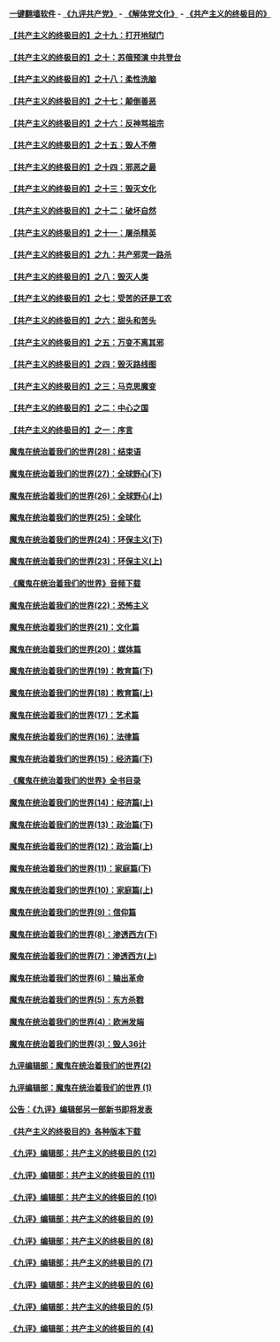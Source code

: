#### [一键翻墙软件](https://github.com/gfw-breaker/nogfw/blob/master/README.md?t=05020037) -  [《九评共产党》](https://github.com/gfw-breaker/9ping.md?t=05020037) - [《解体党文化》](https://github.com/gfw-breaker/jtdwh.md?t=05020037) - [《共产主义的终极目的》](https://github.com/gfw-breaker/gczydzjmd.md?t=05020037)

#### [【共产主义的终极目的】之十九：打开地狱门](../pages/nsc422/n11206376.md?t=05020037) 

#### [【共产主义的终极目的】之十：苏俄预演 中共登台](../pages/nsc422/n11118424.md?t=05020037) 

#### [【共产主义的终极目的】之十八：柔性洗脑](../pages/nsc422/n11199994.md?t=05020037) 

#### [【共产主义的终极目的】之十七：颠倒善恶](../pages/nsc422/n11179782.md?t=05020037) 

#### [【共产主义的终极目的】之十六：反神骂祖宗](../pages/nsc422/n11166798.md?t=05020037) 

#### [【共产主义的终极目的】之十五：毁人不倦](../pages/nsc422/n11166792.md?t=05020037) 

#### [【共产主义的终极目的】之十四：邪恶之最](../pages/nsc422/n11150249.md?t=05020037) 

#### [【共产主义的终极目的】之十三：毁灭文化](../pages/nsc422/n11135227.md?t=05020037) 

#### [【共产主义的终极目的】之十二：破坏自然](../pages/nsc422/n11135214.md?t=05020037) 

#### [【共产主义的终极目的】之十一：屠杀精英](../pages/nsc422/n11118442.md?t=05020037) 

#### [【共产主义的终极目的】之九：共产邪灵一路杀](../pages/nsc422/n11114139.md?t=05020037) 

#### [【共产主义的终极目的】之八：毁灭人类](../pages/nsc422/n11108503.md?t=05020037) 

#### [【共产主义的终极目的】之七：受苦的还是工农](../pages/nsc422/n11101809.md?t=05020037) 

#### [【共产主义的终极目的】之六：甜头和苦头](../pages/nsc422/n11096971.md?t=05020037) 

#### [【共产主义的终极目的】之五：万变不离其邪](../pages/nsc422/n11091285.md?t=05020037) 

#### [【共产主义的终极目的】之四：毁灭路线图](../pages/nsc422/n11086284.md?t=05020037) 

#### [【共产主义的终极目的】之三：马克思魔变](../pages/nsc422/n11061941.md?t=05020037) 

#### [【共产主义的终极目的】之二：中心之国](../pages/nsc422/n11047728.md?t=05020037) 

#### [【共产主义的终极目的】之一：序言](../pages/nsc422/n11086077.md?t=05020037) 

#### [魔鬼在统治着我们的世界(28)：结束语](../pages/nsc422/n10936246.md?t=05020037) 

#### [魔鬼在统治着我们的世界(27)：全球野心(下)](../pages/nsc422/n10928319.md?t=05020037) 

#### [魔鬼在统治着我们的世界(26)：全球野心(上)](../pages/nsc422/n10900318.md?t=05020037) 

#### [魔鬼在统治着我们的世界(25)：全球化](../pages/nsc422/n10788205.md?t=05020037) 

#### [魔鬼在统治着我们的世界(24)：环保主义(下)](../pages/nsc422/n10695307.md?t=05020037) 

#### [魔鬼在统治着我们的世界(23)：环保主义(上)](../pages/nsc422/n10688613.md?t=05020037) 

#### [《魔鬼在统治着我们的世界》音频下载](../pages/nsc422/n10635553.md?t=05020037) 

#### [魔鬼在统治着我们的世界(22)：恐怖主义](../pages/nsc422/n10614727.md?t=05020037) 

#### [魔鬼在统治着我们的世界(21)：文化篇](../pages/nsc422/n10597706.md?t=05020037) 

#### [魔鬼在统治着我们的世界(20)：媒体篇](../pages/nsc422/n10586579.md?t=05020037) 

#### [魔鬼在统治着我们的世界(19)：教育篇(下)](../pages/nsc422/n10564808.md?t=05020037) 

#### [魔鬼在统治着我们的世界(18)：教育篇(上)](../pages/nsc422/n10526970.md?t=05020037) 

#### [魔鬼在统治着我们的世界(17)：艺术篇](../pages/nsc422/n10499093.md?t=05020037) 

#### [魔鬼在统治着我们的世界(16)：法律篇](../pages/nsc422/n10485969.md?t=05020037) 

#### [魔鬼在统治着我们的世界(15)：经济篇(下)](../pages/nsc422/n10469975.md?t=05020037) 

#### [《魔鬼在统治着我们的世界》全书目录](../pages/nsc422/n10464261.md?t=05020037) 

#### [魔鬼在统治着我们的世界(14)：经济篇(上)](../pages/nsc422/n10457370.md?t=05020037) 

#### [魔鬼在统治着我们的世界(13)：政治篇(下)](../pages/nsc422/n10448270.md?t=05020037) 

#### [魔鬼在统治着我们的世界(12)：政治篇(上)](../pages/nsc422/n10444576.md?t=05020037) 

#### [魔鬼在统治着我们的世界(11)：家庭篇(下)](../pages/nsc422/n10440961.md?t=05020037) 

#### [魔鬼在统治着我们的世界(10)：家庭篇(上)](../pages/nsc422/n10435448.md?t=05020037) 

#### [魔鬼在统治着我们的世界(9)：信仰篇](../pages/nsc422/n10432159.md?t=05020037) 

#### [魔鬼在统治着我们的世界(8)：渗透西方(下)](../pages/nsc422/n10429603.md?t=05020037) 

#### [魔鬼在统治着我们的世界(7)：渗透西方(上)](../pages/nsc422/n10426013.md?t=05020037) 

#### [魔鬼在统治着我们的世界(6)：输出革命](../pages/nsc422/n10421536.md?t=05020037) 

#### [魔鬼在统治着我们的世界(5)：东方杀戮](../pages/nsc422/n10417707.md?t=05020037) 

#### [魔鬼在统治着我们的世界(4)：欧洲发端](../pages/nsc422/n10414890.md?t=05020037) 

#### [魔鬼在统治着我们的世界(3)：毁人36计](../pages/nsc422/n10411583.md?t=05020037) 

#### [九评编辑部：魔鬼在统治着我们的世界(2)](../pages/nsc422/n10410036.md?t=05020037) 

#### [九评编辑部：魔鬼在统治着我们的世界 (1)](../pages/nsc422/n10406825.md?t=05020037) 

#### [公告：《九评》编辑部另一部新书即将发表](../pages/nsc422/n10405104.md?t=05020037) 

#### [《共产主义的终极目的》各种版本下载](../pages/nsc422/n10022138.md?t=05020037) 

#### [《九评》编辑部：共产主义的终极目的 (12)](../pages/nsc422/n9933272.md?t=05020037) 

#### [《九评》编辑部：共产主义的终极目的 (11)](../pages/nsc422/n9924973.md?t=05020037) 

#### [《九评》编辑部：共产主义的终极目的 (10)](../pages/nsc422/n9920883.md?t=05020037) 

#### [《九评》编辑部：共产主义的终极目的 (9)](../pages/nsc422/n9916363.md?t=05020037) 

#### [《九评》编辑部：共产主义的终极目的 (8)](../pages/nsc422/n9912488.md?t=05020037) 

#### [《九评》编辑部：共产主义的终极目的 (7)](../pages/nsc422/n9901176.md?t=05020037) 

#### [《九评》编辑部：共产主义的终极目的 (6)](../pages/nsc422/n9899359.md?t=05020037) 

#### [《九评》编辑部：共产主义的终极目的 (5)](../pages/nsc422/n9893174.md?t=05020037) 

#### [《九评》编辑部：共产主义的终极目的 (4)](../pages/nsc422/n9891246.md?t=05020037) 

